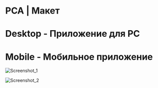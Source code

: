 # PCA | Макет
# Desktop - Приложение для PC
# Mobile - Мобильное приложение

![Screenshot_1](https://user-images.githubusercontent.com/49283161/114062544-500ab380-98a0-11eb-9542-ca191027a0c3.png)

![Screenshot_2](https://user-images.githubusercontent.com/49283161/114062565-54cf6780-98a0-11eb-98b9-6ac97751a608.png)

